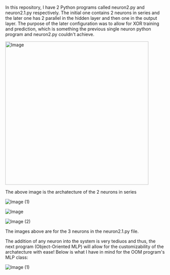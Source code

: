 In this repository, I have 2 Python programs called neuron2.py and neuron2.1.py respectively. The initial one contains 2 neurons in series and the later one has 2 parallel in the hidden layer and then one in the output layer. The purpose of the later configuration was to allow for XOR training and prediction, which is something the previous single neuron python program and neuron2.py couldn't achieve.


<img width="451" alt="Image" src="https://github.com/user-attachments/assets/6e66642e-e1a9-44b8-8afd-3e7935182417" />


The above image is the archatecture of the 2 neurons in series




![Image (1)](https://github.com/user-attachments/assets/b8cf76c4-cea3-4ca1-bd4f-06ff19d584d6)

![Image](https://github.com/user-attachments/assets/5d196782-8e27-4293-acb4-ad28fb0d1fbf)

![Image (2)](https://github.com/user-attachments/assets/94ab8fa4-fbc7-4195-912f-367a408edebc)


The images above are for the 3 neurons in the neuron2.1.py file.











The addition of any neuron into the system is very tediuos and thus, the next program (Object-Oriented MLP) will allow for the customizability of the archatecture with ease! Below is what I have in mind for the OOM program's MLP class:

![Image (1)](https://github.com/user-attachments/assets/254cdee0-de48-4371-9ae7-449ba68afbd7)


